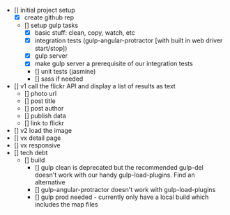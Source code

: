 - [] initial project setup
	- [x] create github rep
	- [] setup gulp tasks
		- [x] basic stuff: clean, copy, watch, etc
		- [x] integration tests (gulp-angular-protractor [with built in web driver start/stop])
		- [x] gulp server
		- [x] make gulp server a prerequisite of our integration tests
		- [] unit tests (jasmine)
		- [] sass if needed
- [] v1 call the flickr API and display a list of results as text
	- [] photo url
	- [] post title
	- [] post author
	- [] publish data
	- [] link to flickr
- [] v2 load the image
- [] vx detail page
- [] vx responsive
- [] tech debt
	- [] build
		- [] gulp clean is deprecated but the recommended gulp-del doesn't work with our handy gulp-load-plugins. Find an alternative
		- [] gulp-angular-protractor doesn't work with gulp-load-plugins
		- [] gulp prod needed - currently only have a local build which includes the map files
